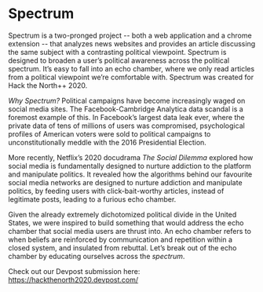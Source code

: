 # Spectrum
Spectrum is a two-pronged project -- both a web application and a chrome extension -- that analyzes news websites and provides an article discussing the same subject with a contrasting political viewpoint. Spectrum is designed to broaden a user’s political awareness across the political spectrum. It’s easy to fall into an echo chamber, where we only read articles from a political viewpoint we’re comfortable with. Spectrum was created for Hack the North++ 2020. 

*Why Spectrum?*
Political campaigns have become increasingly waged on social media sites. The Facebook-Cambridge Analytica data scandal is a foremost example of this. In Facebook’s largest data leak ever, where the private data of tens of millions of users was compromised, psychological profiles of American voters were sold to political campaigns to unconstitutionally meddle with the 2016 Presidential Election. 

More recently, Netflix’s 2020 docudrama *The Social Dilemma* explored how social media is fundamentally designed to nurture addiction to the platform and manipulate politics. It revealed how the algorithms behind our favourite social media networks are designed to nurture addiction and manipulate politics, by feeding users with click-bait-worthy articles, instead of legitimate posts, leading to a furious echo chamber. 

Given the already extremely dichotomized political divide in the United States, we were inspired to build something that would address the echo chamber that social media users are thrust into. An echo chamber refers to when beliefs are reinforced by communication and repetition within a closed system, and insulated from rebuttal. Let’s break out of the echo chamber by educating ourselves across the *spectrum*. 

Check out our Devpost submission here: https://hackthenorth2020.devpost.com/
